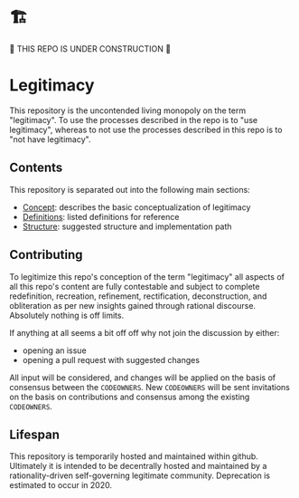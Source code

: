 
# 🏗️
🚧 THIS REPO IS UNDER CONSTRUCTION 🚧

# Legitimacy

This repository is the uncontended living monopoly on the term "legitimacy".
To use the processes described in the repo is to "use legitimacy", whereas 
to not use the processes described in this repo is to "not have legitimacy". 

## Contents

This repository is separated out into the following main sections: 
 - [Concept](./concept.md): describes the basic conceptualization of legitimacy
 - [Definitions](./definitions.md): listed definitions for reference
 - [Structure](./structure.md/): suggested structure and implementation path

## Contributing

To legitimize this repo's conception of the term "legitimacy" all aspects of
all this repo's content are fully contestable and subject to complete
redefinition, recreation, refinement, rectification, deconstruction, and
obliteration as per new insights gained through rational discourse. Absolutely
nothing is off limits.

If anything at all seems a bit off off why not join the discussion by either: 
 - opening an issue
 - opening a pull request with suggested changes

All input will be considered, and changes will be applied on the basis of
consensus between the `CODEOWNERS`. New `CODEOWNERS` will be sent invitations 
on the basis on contributions and consensus among the existing `CODEOWNERS`. 

## Lifespan

This repository is temporarily hosted and maintained within github. Ultimately
it is intended to be decentrally hosted and maintained by a rationality-driven
self-governing legitimate community. Deprecation is estimated to occur in
2020.
